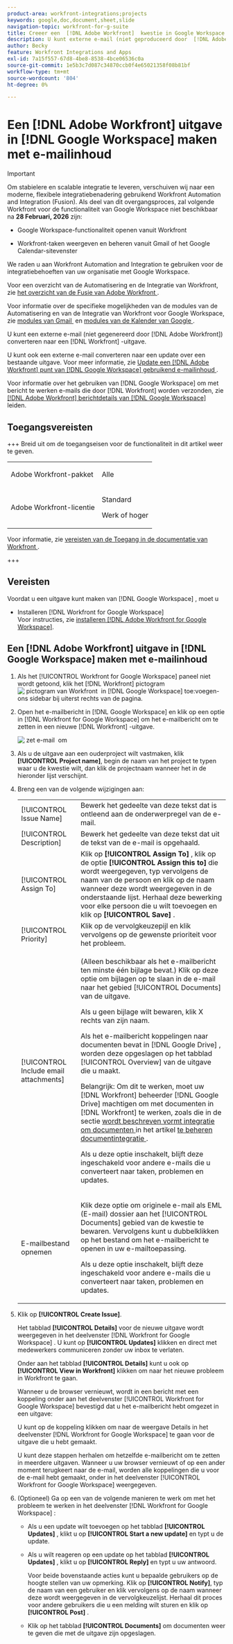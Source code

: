 ```yaml
---
product-area: workfront-integrations;projects
keywords: google,doc,document,sheet,slide
navigation-topic: workfront-for-g-suite
title: Creeer een  [!DNL Adobe Workfront]  kwestie in Google Workspace gebruikend e-mailinhoud
description: U kunt externe e-mail (niet geproduceerd door  [!DNL Adobe Workfront)]  in a  [!DNL Workfront]  kwestie omzetten.
author: Becky
feature: Workfront Integrations and Apps
exl-id: 7a15f557-67d8-4be8-8538-4bce06536c0a
source-git-commit: 1e5b3c7d087c34870ccb0f4e65021358f08b81bf
workflow-type: tm+mt
source-wordcount: '804'
ht-degree: 0%

---
```


# Een [!DNL Adobe Workfront] uitgave in [!DNL Google Workspace] maken met e-mailinhoud

>[!IMPORTANT]
>
>Om stabielere en scalable integratie te leveren, verschuiven wij naar een moderne, flexibele integratiebenadering gebruikend Workfront Automation and Integration (Fusion). Als deel van dit overgangsproces, zal volgende Workfront voor de functionaliteit van Google Workspace niet beschikbaar na **28 Februari, 2026** zijn:
>
>* Google Workspace-functionaliteit openen vanuit Workfront
>
>* Workfront-taken weergeven en beheren vanuit Gmail of het Google Calendar-sitevenster
>
>We raden u aan Workfront Automation and Integration te gebruiken voor de integratiebehoeften van uw organisatie met Google Workspace.
>
>Voor een overzicht van de Automatisering en de Integratie van Workfront, zie [&#x200B; het overzicht van de Fusie van Adobe Workfront &#x200B;](https://experienceleague.adobe.com/nl/docs/workfront-fusion/using/get-started-with-fusion/understand-workfront-fusion/workfront-fusion-overview).
>
>Voor informatie over de specifieke mogelijkheden van de modules van de Automatisering en van de Integratie van Workfront voor Google Workspace, zie [&#x200B; modules van Gmail &#x200B;](https://experienceleague.adobe.com/nl/docs/workfront-fusion/using/references/apps-and-their-modules/third-party-app-connectors/gmail-modules) en [&#x200B; modules van de Kalender van Google &#x200B;](https://experienceleague.adobe.com/nl/docs/workfront-fusion/using/references/apps-and-their-modules/third-party-app-connectors/google-calendar-modules).

U kunt een externe e-mail (niet gegenereerd door [!DNL Adobe Workfront]) converteren naar een [!DNL Workfront] -uitgave.

U kunt ook een externe e-mail converteren naar een update over een bestaande uitgave. Voor meer informatie, zie [&#x200B; Update een  [!DNL Adobe Workfront]  punt van  [!DNL Google Workspace]  gebruikend e-mailinhoud &#x200B;](../../workfront-integrations-and-apps/workfront-for-g-suite/update-wf-item-using-email-content.md).

Voor informatie over het gebruiken van [!DNL Google Workspace] om met bericht te werken e-mails die door [!DNL Workfront] worden verzonden, zie [&#x200B;  [!DNL Adobe Workfront]  berichtdetails van  [!DNL Google Workspace]](../../workfront-integrations-and-apps/workfront-for-g-suite/manage-wf-email-notification-details-in-gsuite.md) leiden.

## Toegangsvereisten

+++ Breid uit om de toegangseisen voor de functionaliteit in dit artikel weer te geven.

<table style="table-layout:auto"> 
 <col> 
 <col> 
 <tbody> 
  <tr> 
   <td role="rowheader">Adobe Workfront-pakket</td> 
   <td> <p>Alle</p> </td> 
  </tr> 
  <tr> 
   <td role="rowheader">Adobe Workfront-licentie</td> 
   <td> <p>Standard</p><p>Werk of hoger</p>
  </tr> 
 </tbody> 
</table>

Voor informatie, zie [&#x200B; vereisten van de Toegang in de documentatie van Workfront &#x200B;](/help/quicksilver/administration-and-setup/add-users/access-levels-and-object-permissions/access-level-requirements-in-documentation.md).

+++

## Vereisten

Voordat u een uitgave kunt maken van [!DNL Google Workspace] , moet u

* Installeren [!DNL Workfront for Google Workspace]\
   Voor instructies, zie [&#x200B; installeren  [!DNL Adobe Workfront for Google Workspace]](../../workfront-integrations-and-apps/workfront-for-g-suite/install-workfront-for-gsuite.md).

## Een [!DNL Adobe Workfront] uitgave in [!DNL Google Workspace] maken met e-mailinhoud

1. Als het [!UICONTROL Workfront for Google Workspace] paneel niet wordt getoond, klik het [!DNL Workfront] pictogram ![&#x200B; pictogram van Workfront &#x200B;](assets/wf-lion-icon.png) in [!DNL Google Workspace] toe:voegen-ons sidebar bij uiterst rechts van de pagina.
1. Open het e-mailbericht in [!DNL Google Workspace] en klik op een optie in [!DNL Workfront for Google Workspace] om het e-mailbericht om te zetten in een nieuwe [!DNL Workfront] -uitgave.

   ![&#x200B; zet e-mail &#x200B;](assets/convert-email-task-issue-update.png) om

1. Als u de uitgave aan een ouderproject wilt vastmaken, klik **[!UICONTROL Project name]**, begin de naam van het project te typen waar u de kwestie wilt, dan klik de projectnaam wanneer het in de hieronder lijst verschijnt.
1. Breng een van de volgende wijzigingen aan:

   <table style="table-layout:auto"> 
    <col> 
    <col> 
    <tbody> 
     <tr> 
      <td role="rowheader">[!UICONTROL Issue Name]</td> 
      <td>Bewerk het gedeelte van deze tekst dat is ontleend aan de onderwerpregel van de e-mail.</td> 
     </tr> 
     <tr> 
      <td role="rowheader">[!UICONTROL Description]</td> 
      <td>Bewerk het gedeelte van deze tekst dat uit de tekst van de e-mail is opgehaald.</td> 
     </tr> 
     <tr data-mc-conditions=""> 
      <td role="rowheader">[!UICONTROL Assign To]</td> 
      <td>Klik op <strong>[!UICONTROL Assign To]</strong> , klik op de optie <strong>[!UICONTROL Assign this to]</strong> die wordt weergegeven, typ vervolgens de naam van de persoon en klik op de naam wanneer deze wordt weergegeven in de onderstaande lijst. Herhaal deze bewerking voor elke persoon die u wilt toevoegen en klik op <strong>[!UICONTROL Save]</strong> .</td> 
     </tr> 
     <tr data-mc-conditions=""> 
      <td role="rowheader">[!UICONTROL Priority]</td> 
      <td>Klik op de vervolgkeuzepijl en klik vervolgens op de gewenste prioriteit voor het probleem.</td> 
     </tr> 
     <tr data-mc-conditions=""> 
      <td role="rowheader">[!UICONTROL Include email attachments]</td> 
      <td> <p>(Alleen beschikbaar als het e-mailbericht ten minste één bijlage bevat.) Klik op deze optie om bijlagen op te slaan in de e-mail naar het gebied [!UICONTROL Documents] van de uitgave. </p> <p>Als u geen bijlage wilt bewaren, klik X rechts van zijn naam. </p> <p>Als het e-mailbericht koppelingen naar documenten bevat in [!DNL Google Drive] , worden deze opgeslagen op het tabblad [!UICONTROL Overview] van de uitgave die u maakt. </p> <p>Belangrijk: Om dit te werken, moet uw [!DNL Workfront] beheerder [!DNL Google Drive] machtigen om met documenten in [!DNL Workfront] te werken, zoals die in de sectie <a href="../../administration-and-setup/configure-integrations/configure-document-integrations.md#configur" class="MCXref xref"> wordt beschreven vormt integratie om documenten </a> in het artikel <a href="../../administration-and-setup/configure-integrations/configure-document-integrations.md" class="MCXref xref"> te beheren documentintegratie </a>.</p> <p>Als u deze optie inschakelt, blijft deze ingeschakeld voor andere e-mails die u converteert naar taken, problemen en updates.</p> </td> 
     </tr> 
     <tr data-mc-conditions=""> 
      <td role="rowheader">E-mailbestand opnemen</td> 
      <td> <p>Klik deze optie om originele e-mail als EML (E-mail) dossier <span> aan het [!UICONTROL Documents] gebied </span> van de kwestie te bewaren. Vervolgens kunt u dubbelklikken op het bestand om het e-mailbericht te openen in uw e-mailtoepassing.</p> <p>Als u deze optie inschakelt, blijft deze ingeschakeld voor andere e-mails die u converteert naar taken, problemen en updates.</p> </td> 
     </tr> 
    </tbody> 
   </table>

1. Klik op **[!UICONTROL Create Issue]**.

   Het tabblad **[!UICONTROL Details]** voor de nieuwe uitgave wordt weergegeven in het deelvenster [!DNL Workfront for Google Workspace] . U kunt op **[!UICONTROL Updates]** klikken en direct met medewerkers communiceren zonder uw inbox te verlaten.

   Onder aan het tabblad **[!UICONTROL Details]** kunt u ook op **[!UICONTROL View in Workfront]** klikken om naar het nieuwe probleem in Workfront te gaan.

   Wanneer u de browser vernieuwt, wordt in een bericht met een koppeling onder aan het deelvenster [!UICONTROL Workfront for Google Workspace] bevestigd dat u het e-mailbericht hebt omgezet in een uitgave:

   U kunt op de koppeling klikken om naar de weergave Details in het deelvenster [!DNL Workfront for Google Workspace] te gaan voor de uitgave die u hebt gemaakt.

   U kunt deze stappen herhalen om hetzelfde e-mailbericht om te zetten in meerdere uitgaven. Wanneer u uw browser vernieuwt of op een ander moment terugkeert naar de e-mail, worden alle koppelingen die u voor de e-mail hebt gemaakt, onder in het deelvenster [!UICONTROL Workfront for Google Workspace] weergegeven.

1. (Optioneel) Ga op een van de volgende manieren te werk om met het probleem te werken in het deelvenster [!DNL Workfront for Google Workspace] :

   * Als u een update wilt toevoegen op het tabblad **[!UICONTROL Updates]** , klikt u op **[!UICONTROL Start a new update]** en typt u de update.

   * Als u wilt reageren op een update op het tabblad **[!UICONTROL Updates]** , klikt u op **[!UICONTROL Reply]** en typt u uw antwoord.

     Voor beide bovenstaande acties kunt u bepaalde gebruikers op de hoogte stellen van uw opmerking. Klik op **[!UICONTROL Notify]**, typ de naam van een gebruiker en klik vervolgens op de naam wanneer deze wordt weergegeven in de vervolgkeuzelijst. Herhaal dit proces voor andere gebruikers die u een melding wilt sturen en klik op **[!UICONTROL Post]** .

   * Klik op het tabblad **[!UICONTROL Documents]** om documenten weer te geven die met de uitgave zijn opgeslagen.
